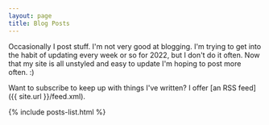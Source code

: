 ```yaml
---
layout: page
title: Blog Posts
---
```


Occasionally I post stuff. I'm not very good at blogging. I'm trying to get into the habit of updating every week or so for 2022, but I don't do it often. Now that my site is all unstyled and easy to update I'm hoping to post more often. :)

Want to subscribe to keep up with things I've written? I offer [an RSS feed]({{ site.url }}/feed.xml).

{% include posts-list.html %}
